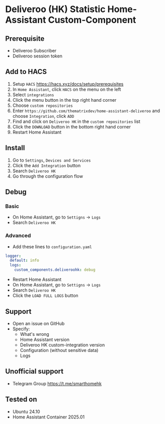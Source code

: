 # Deliveroo (HK) Statistic Home-Assistant Custom-Component

## Prerequisite

- Deliveroo Subscriber
- Deliveroo session token

## Add to HACS

1. Setup `HACS` https://hacs.xyz/docs/setup/prerequisites
2. In `Home Assistant`, click `HACS` on the menu on the left
3. Select `integrations`
4. Click the menu button in the top right hand corner
5. Choose `custom repositories`
6. Enter `https://github.com/thematrixdev/home-assistant-deliveroo` and choose `Integration`, click `ADD`
7. Find and click on `Deliveroo HK` in the `custom repositories` list
8. Click the `DOWNLOAD` button in the bottom right hand corner
9. Restart Home Assistant

## Install

1. Go to `Settings`, `Devices and Services`
2. Click the `Add Integration` button
3. Search `Deliveroo HK`
4. Go through the configuration flow

## Debug

### Basic

- On Home Assistant, go to `Settigns` -> `Logs`
- Search `Deliveroo HK`

### Advanced

- Add these lines to `configuration.yaml`

```yaml
logger:
  default: info
  logs:
    custom_components.deliveroohk: debug
```

- Restart Home Assistant
- On Home Assistant, go to `Settigns` -> `Logs`
- Search `Deliveroo HK`
- Click the `LOAD FULL LOGS` button

## Support

- Open an issue on GitHub
- Specify:
    - What's wrong
    - Home Assistant version
    - Deliveroo HK custom-integration version
    - Configuration (without sensitive data)
    - Logs

## Unofficial support

- Telegram Group https://t.me/smarthomehk

## Tested on

- Ubuntu 24.10
- Home Assistant Container 2025.01
